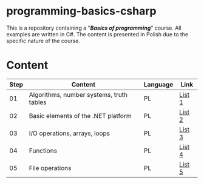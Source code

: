 # programming-basics-csharp
This is a repository containing a "***Basics of programming***" course. All examples are written in C#. The content is presented in Polish due to the specific nature of the course.

# Content

| Step | Content                                    | Language | Link                                                                                         |
|------|--------------------------------------------|----------|----------------------------------------------------------------------------------------------|
| 01   | Algorithms, number systems, truth tables   | PL       | [List 1](https://drive.google.com/file/d/1cckpZABOd06Nj0I-ySAsNWIzERJr45JL/view?usp=sharing) |
| 02   | Basic elements of the .NET platform        | PL       | [List 2](https://drive.google.com/file/d/1jaA69tVRLEuauXTSLilALBDjhcDlnb0D/view?usp=sharing) |
| 03   | I/O operations, arrays, loops              | PL       | [List 3](https://drive.google.com/file/d/14Y20PqKu_meizH24fZPZJEMLFfmedm6s/view?usp=sharing) |
| 04   | Functions                                  | PL       | [List 4](https://drive.google.com/file/d/1ap0INjYitsI_BvqVYEakrBuFnWUaGFXe/view?usp=sharing) |
| 05   | File operations                            | PL       | [List 5](https://drive.google.com/file/d/1hLjwcUexp2icjctbk6-g77SUvjoSVWQL/view?usp=sharing) |
                                                                            